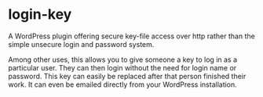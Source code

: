 # login-key
A WordPress plugin offering secure key-file access over http rather than the simple unsecure login and password system.

Among other uses, this allows you to give someone a key to log in as a particular user. They can then login without the need for login name or password.
This key can easily be replaced after that person finished their work. It can even be emailed directly from your WordPress installation.
